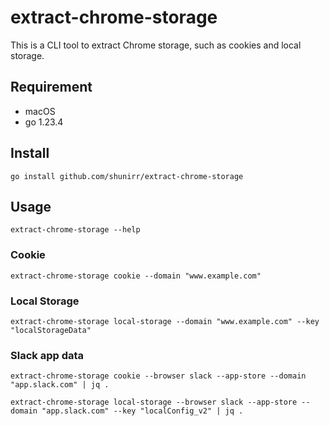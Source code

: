 # extract-chrome-storage

This is a CLI tool to extract Chrome storage, such as cookies and local storage.

## Requirement

- macOS
- go 1.23.4

## Install

```console
go install github.com/shunirr/extract-chrome-storage
```

## Usage

```console
extract-chrome-storage --help
```

### Cookie

```console
extract-chrome-storage cookie --domain "www.example.com"
```

### Local Storage

```console
extract-chrome-storage local-storage --domain "www.example.com" --key "localStorageData"
```

### Slack app data

```console
extract-chrome-storage cookie --browser slack --app-store --domain "app.slack.com" | jq .
```

```console
extract-chrome-storage local-storage --browser slack --app-store --domain "app.slack.com" --key "localConfig_v2" | jq .
```
